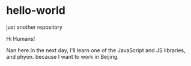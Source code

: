 # hello-world
just another repository

Hi Humans!

Nan here.In the next day, I'll learn one of the JavaScript and JS libraries, and phyon. because I want to work in Beijing.
